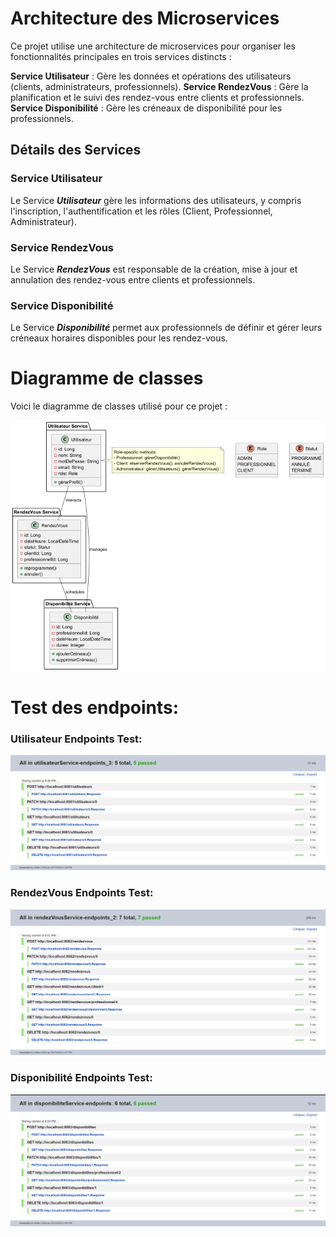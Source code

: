 


# **Architecture des Microservices**
Ce projet utilise une architecture de microservices pour organiser les fonctionnalités principales en trois services distincts :

**Service Utilisateur** : Gère les données et opérations des utilisateurs (clients, administrateurs, professionnels).
**Service RendezVous** : Gère la planification et le suivi des rendez-vous entre clients et professionnels.
**Service Disponibilité** : Gère les créneaux de disponibilité pour les professionnels.
## **Détails des Services**
### Service Utilisateur
Le Service ***Utilisateur*** gère les informations des utilisateurs, y compris l'inscription, l'authentification et les rôles (Client, Professionnel, Administrateur).

### Service RendezVous
Le Service ***RendezVous*** est responsable de la création, mise à jour et annulation des rendez-vous entre clients et professionnels.

### Service Disponibilité
Le Service ***Disponibilité*** permet aux professionnels de définir et gérer leurs créneaux horaires disponibles pour les rendez-vous.

# Diagramme de classes
Voici le diagramme de classes utilisé pour ce projet :

![Diagramme de Classes](./images/diagramme_architecture.png)


# Test des endpoints:

### Utilisateur Endpoints Test:

![Utilisateur Microservice Endpoints](./images/UtilisateurService%20Endpoints.png)

### RendezVous Endpoints Test:


![RendezVous Microservice Endpoints](./images/RendezVousService%20Endpoints.png)

### Disponibilité Endpoints Test:


![Disponibilité Microservice Endpoints](./images/DisponibiliteService%20Endpoints.png)